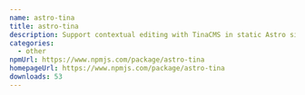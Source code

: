 ```yaml
---
name: astro-tina
title: astro-tina
description: Support contextual editing with TinaCMS in static Astro sites.
categories:
  - other
npmUrl: https://www.npmjs.com/package/astro-tina
homepageUrl: https://www.npmjs.com/package/astro-tina
downloads: 53
---
```

